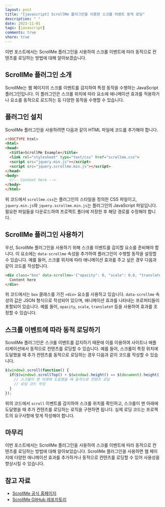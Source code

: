```yaml
---
layout: post
title: "[javascript] ScrollMe 플러그인을 이용한 스크롤 이벤트 동적 로딩"
description: " "
date: 2023-11-01
tags: [javascript]
comments: true
share: true
---
```


이번 포스트에서는 ScrollMe 플러그인을 사용하여 스크롤 이벤트에 따라 동적으로 컨텐츠를 로딩하는 방법에 대해 알아보겠습니다.

## ScrollMe 플러그인 소개

ScrollMe는 웹 페이지의 스크롤 이벤트를 감지하여 특정 동작을 수행하는 JavaScript 플러그인입니다. 이 플러그인은 스크롤 위치에 따라 요소에 애니메이션 효과를 적용하거나 요소를 동적으로 로드하는 등 다양한 동작을 수행할 수 있습니다.

## 플러그인 설치

ScrollMe 플러그인을 사용하려면 다음과 같이 HTML 파일에 코드를 추가해야 합니다. 

```html
<!DOCTYPE html>
<html>
<head>
  <title>ScrollMe Example</title>
  <link rel="stylesheet" type="text/css" href="scrollme.css">
  <script src="jquery.min.js"></script>
  <script src="jquery.scrollme.min.js"></script>
</head>
<body>
  <!-- Content here -->
</body>
</html>
```

위 코드에서 `scrollme.css`는 플러그인의 스타일을 정의한 CSS 파일이고, `jquery.min.js`와 `jquery.scrollme.min.js`는 플러그인의 JavaScript 파일입니다. 필요한 파일들을 다운로드하여 프로젝트 폴더에 저장한 후 해당 경로를 수정해야 합니다.

## ScrollMe 플러그인 사용하기

우선, ScrollMe 플러그인을 사용하기 위해 스크롤 이벤트를 감지할 요소를 준비해야 합니다. 이 요소에는 `data-scrollme` 속성을 추가하여 플러그인이 수행할 동작을 설정할 수 있습니다. 예를 들어, 스크롤 위치에 따라 애니메이션 효과를 주고 싶은 경우 다음과 같이 코드를 작성합니다.

```html
<div class="box" data-scrollme='{"opacity": 0, "scale": 0.8, "translateY": -100, "data-scrollme-duration": "1000"}'>
  Content here
</div>
```

위 코드에서는 `box` 클래스를 가진 `<div>` 요소를 사용하고 있습니다. `data-scrollme` 속성의 값은 JSON 형식으로 작성되어 있으며, 애니메이션 효과를 나타내는 프로퍼티들이 포함되어 있습니다. 예를 들어, `opacity`, `scale`, `translateY` 등을 사용하여 효과를 조정할 수 있습니다.

## 스크롤 이벤트에 따라 동적 로딩하기

ScrollMe 플러그인은 스크롤 이벤트를 감지하기 때문에 이를 이용하여 사이트나 애플리케이션에서 동적으로 컨텐츠를 로딩할 수 있습니다. 예를 들어, 스크롤이 특정 위치에 도달했을 때 추가 컨텐츠를 동적으로 로딩하는 경우 다음과 같이 코드를 작성할 수 있습니다.

```javascript
$(window).scroll(function() {
  if($(window).scrollTop() + $(window).height() == $(document).height()) {
    // 스크롤이 맨 아래에 도달했을 때 동적으로 컨텐츠 로딩
    // 로딩 코드 작성
  }
});
```

위의 코드에서 `scroll` 이벤트를 감지하여 스크롤 위치를 확인하고, 스크롤이 맨 아래에 도달했을 때 추가 컨텐츠를 로딩하는 로직을 구현하면 됩니다. 실제 로딩 코드는 프로젝트의 요구사항에 맞게 작성해야 합니다.

## 마무리

이번 포스트에서는 ScrollMe 플러그인을 사용하여 스크롤 이벤트에 따라 동적으로 컨텐츠를 로딩하는 방법에 대해 알아보았습니다. ScrollMe 플러그인을 사용하면 웹 페이지에 다양한 애니메이션 효과를 추가하거나 동적으로 컨텐츠를 로딩할 수 있어 사용성을 향상시킬 수 있습니다.

## 참고 자료

- [ScrollMe 공식 홈페이지](https://scrollme.nckprsn.com/)
- [ScrollMe GitHub 레포지토리](https://github.com/nckprsn/scrollme)